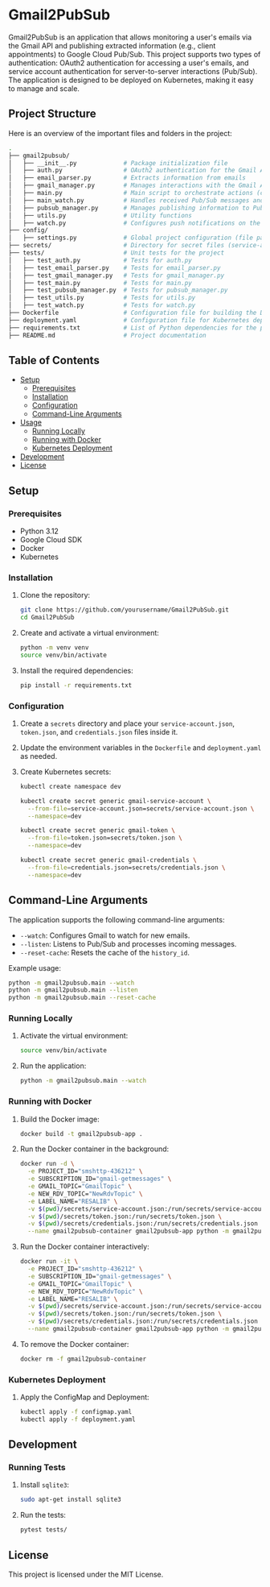 # Gmail2PubSub

Gmail2PubSub is an application that allows monitoring a user's emails via the Gmail API and publishing extracted information (e.g., client appointments) to Google Cloud Pub/Sub. This project supports two types of authentication: OAuth2 authentication for accessing a user's emails, and service account authentication for server-to-server interactions (Pub/Sub). The application is designed to be deployed on Kubernetes, making it easy to manage and scale.

## Project Structure

Here is an overview of the important files and folders in the project:

```bash
.
├── gmail2pubsub/
│   ├── __init__.py             # Package initialization file
│   ├── auth.py                 # OAuth2 authentication for the Gmail API
│   ├── email_parser.py         # Extracts information from emails
│   ├── gmail_manager.py        # Manages interactions with the Gmail API (labels, messages, etc.)
│   ├── main.py                 # Main script to orchestrate actions (configure watch, listen to Pub/Sub notifications, and publish information)
│   ├── main_watch.py           # Handles received Pub/Sub messages and processes related emails (callback for Pub/Sub events)
│   ├── pubsub_manager.py       # Manages publishing information to Pub/Sub
│   ├── utils.py                # Utility functions
│   ├── watch.py                # Configures push notifications on the Gmail API
├── config/
│   ├── settings.py             # Global project configuration (file paths, constants)
├── secrets/                    # Directory for secret files (service-account.json, token.json, credentials.json)
├── tests/                      # Unit tests for the project
│   ├── test_auth.py            # Tests for auth.py
│   ├── test_email_parser.py    # Tests for email_parser.py
│   ├── test_gmail_manager.py   # Tests for gmail_manager.py
│   ├── test_main.py            # Tests for main.py
│   ├── test_pubsub_manager.py  # Tests for pubsub_manager.py
│   ├── test_utils.py           # Tests for utils.py
│   ├── test_watch.py           # Tests for watch.py
├── Dockerfile                  # Configuration file for building the Docker image
├── deployment.yaml             # Configuration file for Kubernetes deployment
├── requirements.txt            # List of Python dependencies for the project
├── README.md                   # Project documentation
```

## Table of Contents

- [Setup](#setup)
  - [Prerequisites](#prerequisites)
  - [Installation](#installation)
  - [Configuration](#configuration)
  - [Command-Line Arguments](#command-line-arguments)
- [Usage](#usage)
  - [Running Locally](#running-locally)
  - [Running with Docker](#running-with-docker)
  - [Kubernetes Deployment](#kubernetes-deployment)
- [Development](#development)
- [License](#license)

## Setup

### Prerequisites

- Python 3.12
- Google Cloud SDK
- Docker
- Kubernetes

### Installation

1. Clone the repository:
    ```sh
    git clone https://github.com/yourusername/Gmail2PubSub.git
    cd Gmail2PubSub
    ```

2. Create and activate a virtual environment:
    ```sh
    python -m venv venv
    source venv/bin/activate
    ```

3. Install the required dependencies:
    ```sh
    pip install -r requirements.txt
    ```

### Configuration

1. Create a `secrets` directory and place your `service-account.json`, `token.json`, and `credentials.json` files inside it.

2. Update the environment variables in the `Dockerfile` and `deployment.yaml` as needed.

3. Create Kubernetes secrets:
    ```sh
    kubectl create namespace dev

    kubectl create secret generic gmail-service-account \
      --from-file=service-account.json=secrets/service-account.json \
      --namespace=dev

    kubectl create secret generic gmail-token \
      --from-file=token.json=secrets/token.json \
      --namespace=dev

    kubectl create secret generic gmail-credentials \
      --from-file=credentials.json=secrets/credentials.json \
      --namespace=dev
    ```

## Command-Line Arguments

The application supports the following command-line arguments:

- `--watch`: Configures Gmail to watch for new emails.
- `--listen`: Listens to Pub/Sub and processes incoming messages.
- `--reset-cache`: Resets the cache of the `history_id`.

Example usage:
```sh
python -m gmail2pubsub.main --watch
python -m gmail2pubsub.main --listen
python -m gmail2pubsub.main --reset-cache
```

### Running Locally

1. Activate the virtual environment:
    ```sh
    source venv/bin/activate
    ```

2. Run the application:
    ```sh
    python -m gmail2pubsub.main --watch
    ```

### Running with Docker

1. Build the Docker image:
    ```sh
    docker build -t gmail2pubsub-app .
    ```

2. Run the Docker container in the background:
    ```sh
    docker run -d \
      -e PROJECT_ID="smshttp-436212" \
      -e SUBSCRIPTION_ID="gmail-getmessages" \
      -e GMAIL_TOPIC="GmailTopic" \
      -e NEW_RDV_TOPIC="NewRdvTopic" \
      -e LABEL_NAME="RESALIB" \
      -v $(pwd)/secrets/service-account.json:/run/secrets/service-account.json \
      -v $(pwd)/secrets/token.json:/run/secrets/token.json \
      -v $(pwd)/secrets/credentials.json:/run/secrets/credentials.json \
      --name gmail2pubsub-container gmail2pubsub-app python -m gmail2pubsub.main --listen
    ```

3. Run the Docker container interactively:
    ```sh
    docker run -it \
      -e PROJECT_ID="smshttp-436212" \
      -e SUBSCRIPTION_ID="gmail-getmessages" \
      -e GMAIL_TOPIC="GmailTopic" \
      -e NEW_RDV_TOPIC="NewRdvTopic" \
      -e LABEL_NAME="RESALIB" \
      -v $(pwd)/secrets/service-account.json:/run/secrets/service-account.json \
      -v $(pwd)/secrets/token.json:/run/secrets/token.json \
      -v $(pwd)/secrets/credentials.json:/run/secrets/credentials.json \
      --name gmail2pubsub-container gmail2pubsub-app python -m gmail2pubsub.main --listen
    ```

4. To remove the Docker container:
    ```sh
    docker rm -f gmail2pubsub-container
    ```

### Kubernetes Deployment

1. Apply the ConfigMap and Deployment:
    ```sh
    kubectl apply -f configmap.yaml
    kubectl apply -f deployment.yaml
    ```

## Development

### Running Tests

1. Install `sqlite3`:
    ```sh
    sudo apt-get install sqlite3
    ```

2. Run the tests:
    ```sh
    pytest tests/
    ```

## License

This project is licensed under the MIT License.
